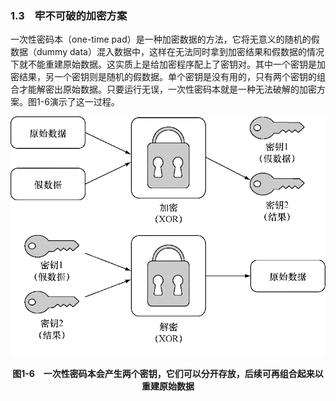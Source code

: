 ### 1.3　牢不可破的加密方案

一次性密码本（one-time pad）是一种加密数据的方法，它将无意义的随机的假数据（dummy data）混入数据中，这样在无法同时拿到加密结果和假数据的情况下就不能重建原始数据。这实质上是给加密程序配上了密钥对。其中一个密钥是加密结果，另一个密钥则是随机的假数据。单个密钥是没有用的，只有两个密钥的组合才能解密出原始数据。只要运行无误，一次性密码本就是一种无法破解的加密方案。图1-6演示了这一过程。

![11.png](../images/11.png)
<center class="my_markdown"><b class="my_markdown">图1-6　一次性密码本会产生两个密钥，它们可以分开存放，后续可再组合起来以重建原始数据</b></center>

